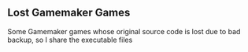 ## Lost Gamemaker Games
Some Gamemaker games whose original source code is lost due to bad backup, so I share the executable files
